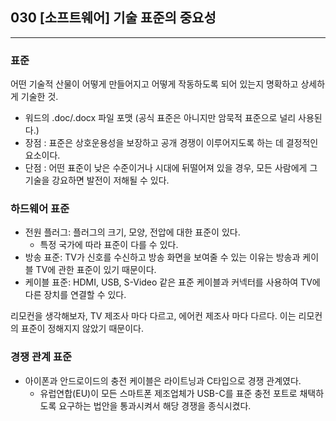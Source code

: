 ## 030 [소프트웨어] 기술 표준의 중요성

---

### 표준
어떤 기술적 산물이 어떻게 만들어지고 어떻게 작동하도록 되어 있는지 명확하고 상세하게 기술한 것.
- 워드의 .doc/.docx 파일 포맷 (공식 표준은 아니지만 암묵적 표준으로 널리 사용된다.)
- 장점 : 표준은 상호운용성을 보장하고 공개 경쟁이 이루어지도록 하는 데 결정적인 요소이다.
- 단점 : 어떤 표준이 낮은 수준이거나 시대에 뒤떨어져 있을 경우, 모든 사람에게 그 기술을 강요하면 발전이 저해될 수 있다.

### 하드웨어 표준
- 전원 플러그: 플러그의 크기, 모양, 전압에 대한 표준이 있다.
  - 특정 국가에 따라 표준이 다를 수 있다.
- 방송 표준: TV가 신호를 수신하고 방송 화면을 보여줄 수 있는 이유는 방송과 케이블 TV에 관한 표준이 있기 때문이다.
- 케이블 표준: HDMI, USB, S-Video 같은 표준 케이블과 커넥터를 사용하여 TV에 다른 장치를 연결할 수 있다.

리모컨을 생각해보자, TV 제조사 마다 다르고, 에어컨 제조사 마다 다르다. 이는 리모컨의 표준이 정해지지 않았기 때문이다.

### 경쟁 관계 표준
- 아이폰과 안드로이드의 충전 케이블은 라이트닝과 C타입으로 경쟁 관계였다.
  - 유럽연합(EU)이 모든 스마트폰 제조업체가 USB-C를 표준 충전 포트로 채택하도록 요구하는 법안을 통과시켜서 해당 경쟁을 종식시켰다.